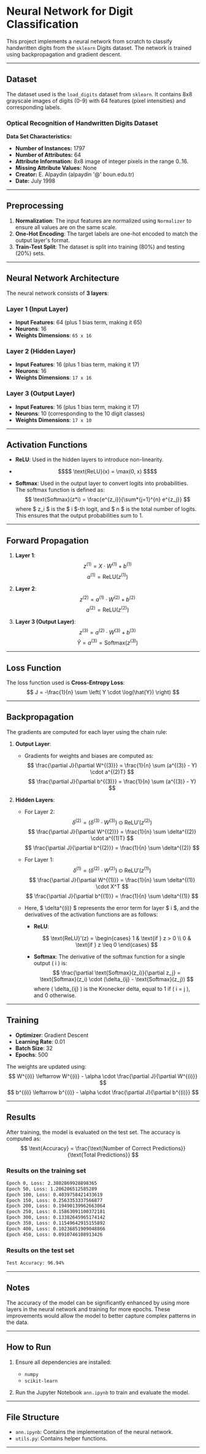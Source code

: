 # Neural Network for Digit Classification

This project implements a neural network from scratch to classify handwritten digits from the `sklearn` Digits dataset. The network is trained using backpropagation and gradient descent.

---

## Dataset

The dataset used is the `load_digits` dataset from `sklearn`. It contains 8x8 grayscale images of digits (0-9) with 64 features (pixel intensities) and corresponding labels.

### Optical Recognition of Handwritten Digits Dataset

**Data Set Characteristics:**

- **Number of Instances:** 1797
- **Number of Attributes:** 64
- **Attribute Information:** 8x8 image of integer pixels in the range 0..16.
- **Missing Attribute Values:** None
- **Creator:** E. Alpaydin (alpaydin '@' boun.edu.tr)
- **Date:** July 1998

---

## Preprocessing

1. **Normalization**: The input features are normalized using `Normalizer` to ensure all values are on the same scale.
2. **One-Hot Encoding**: The target labels are one-hot encoded to match the output layer's format.
3. **Train-Test Split**: The dataset is split into training (80%) and testing (20%) sets.

---

## Neural Network Architecture

The neural network consists of **3 layers**:

### Layer 1 (Input Layer)

- **Input Features**: 64 (plus 1 bias term, making it 65)
- **Neurons**: 16
- **Weights Dimensions**: `65 x 16`

### Layer 2 (Hidden Layer)

- **Input Features**: 16 (plus 1 bias term, making it 17)
- **Neurons**: 16
- **Weights Dimensions**: `17 x 16`

### Layer 3 (Output Layer)

- **Input Features**: 16 (plus 1 bias term, making it 17)
- **Neurons**: 10 (corresponding to the 10 digit classes)
- **Weights Dimensions**: `17 x 10`

---

## Activation Functions

- **ReLU**: Used in the hidden layers to introduce non-linearity.
- ```math
  $$ \text{ReLU}(x) = \max(0, x) $$
  ```
  

- **Softmax**: Used in the output layer to convert logits into probabilities.  
  The softmax function is defined as:
  $$ \text{Softmax}(z*i) = \frac{e^{z_i}}{\sum*{j=1}^{n} e^{z_j}} $$
  where $ z_i $ is the $ i $-th logit, and $ n $ is the total number of logits.  
  This ensures that the output probabilities sum to 1.

---

## Forward Propagation

1. **Layer 1**:
   $$ z^{(1)} = X \cdot W^{(1)} + b^{(1)} $$
   $$ a^{(1)} = \text{ReLU}(z^{(1)}) $$

2. **Layer 2**:
   $$ z^{(2)} = a^{(1)} \cdot W^{(2)} + b^{(2)} $$
   $$ a^{(2)} = \text{ReLU}(z^{(2)}) $$

3. **Layer 3 (Output Layer)**:
   $$ z^{(3)} = a^{(2)} \cdot W^{(3)} + b^{(3)} $$
   $$ \hat{Y} = a^{(3)} = \text{Softmax}(z^{(3)}) $$

---

## Loss Function

The loss function used is **Cross-Entropy Loss**:
$$ J = -\frac{1}{n} \sum \left( Y \cdot \log(\hat{Y}) \right) $$

---

## Backpropagation

The gradients are computed for each layer using the chain rule:

1. **Output Layer**:

   - Gradients for weights and biases are computed as:
     $$ \frac{\partial J}{\partial W^{(3)}} = \frac{1}{n} \sum (a^{(3)} - Y) \cdot a^{(2)T} $$
     $$ \frac{\partial J}{\partial b^{(3)}} = \frac{1}{n} \sum (a^{(3)} - Y) $$

2. **Hidden Layers**:

   - For Layer 2:
     $$ \delta^{(2)} = \left( \delta^{(3)} \cdot W^{(3)} \right) \odot \text{ReLU}'(z^{(2)}) $$
     $$ \frac{\partial J}{\partial W^{(2)}} = \frac{1}{n} \sum \delta^{(2)} \cdot a^{(1)T} $$
     $$ \frac{\partial J}{\partial b^{(2)}} = \frac{1}{n} \sum \delta^{(2)} $$

   - For Layer 1:
     $$ \delta^{(1)} = \left( \delta^{(2)} \cdot W^{(2)} \right) \odot \text{ReLU}'(z^{(1)}) $$
     $$ \frac{\partial J}{\partial W^{(1)}} = \frac{1}{n} \sum \delta^{(1)} \cdot X^T $$
     $$ \frac{\partial J}{\partial b^{(1)}} = \frac{1}{n} \sum \delta^{(1)} $$

   - Here, $ \delta^{(i)} $ represents the error term for layer $ i $, and the derivatives of the activation functions are as follows:

     - **ReLU**:

       $$
       \text{ReLU}'(z) = \begin{cases}
       1 & \text{if } z > 0 \\
       0 & \text{if } z \leq 0
       \end{cases}
       $$

     - **Softmax**:
       The derivative of the softmax function for a single output \( i \) is:
       $$
       \frac{\partial \text{Softmax}(z_i)}{\partial z_j} =
       \text{Softmax}(z_i) \cdot (\delta_{ij} - \text{Softmax}(z_j))
       $$
       where \( \delta\_{ij} \) is the Kronecker delta, equal to 1 if \( i = j \), and 0 otherwise.

---

## Training

- **Optimizer**: Gradient Descent
- **Learning Rate**: 0.01
- **Batch Size**: 32
- **Epochs**: 500

The weights are updated using:
$$ W^{(i)} \leftarrow W^{(i)} - \alpha \cdot \frac{\partial J}{\partial W^{(i)}} $$
$$ b^{(i)} \leftarrow b^{(i)} - \alpha \cdot \frac{\partial J}{\partial b^{(i)}} $$

---

## Results

After training, the model is evaluated on the test set. The accuracy is computed as:
$$ \text{Accuracy} = \frac{\text{Number of Correct Predictions}}{\text{Total Predictions}} $$

### Results on the training set

```bash
Epoch 0, Loss: 2.3802869928898365
Epoch 50, Loss: 1.206206512585289
Epoch 100, Loss: 0.4039758421433619
Epoch 150, Loss: 0.2563353337566877
Epoch 200, Loss: 0.19490139962663064
Epoch 250, Loss: 0.15863091100372181
Epoch 300, Loss: 0.13382645965174142
Epoch 350, Loss: 0.11549642915155892
Epoch 400, Loss: 0.10236851909048866
Epoch 450, Loss: 0.0910746108913426
```

### Results on the test set

```bash
Test Accuracy: 96.94%
```

---

## Notes

The accuracy of the model can be significantly enhanced by using more layers in the neural network and training for more epochs. These improvements would allow the model to better capture complex patterns in the data.

---

## How to Run

1. Ensure all dependencies are installed:

   - `numpy`
   - `scikit-learn`

2. Run the Jupyter Notebook `ann.ipynb` to train and evaluate the model.

---

## File Structure

- `ann.ipynb`: Contains the implementation of the neural network.
- `utils.py`: Contains helper functions.

---
